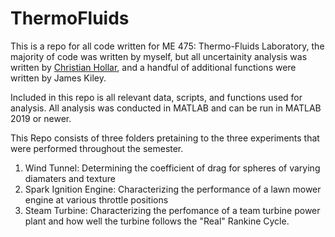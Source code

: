 # ThermoFluids
This is a repo for all code written for ME 475: Thermo-Fluids Laboratory, the majority of code was written by myself, but all uncertainity analysis was written by [Christian Hollar](https://github.com/christianhollar), and a handful of additional functions were written by James Kiley.

Included in this repo is all relevant data, scripts, and functions used for analysis. All analysis was conducted in MATLAB and can be run in MATLAB 2019 or newer. 

This Repo consists of three folders pretaining to the three experiments that were performed throughout the semester.
1. Wind Tunnel: Determining the coefficient of drag for spheres of varying diamaters and texture
2. Spark Ignition Engine: Characterizing the performance of a lawn mower engine at various throttle positions
3. Steam Turbine: Characterizing the perfomance of a team turbine power plant and how well the turbine follows the "Real" Rankine Cycle.
